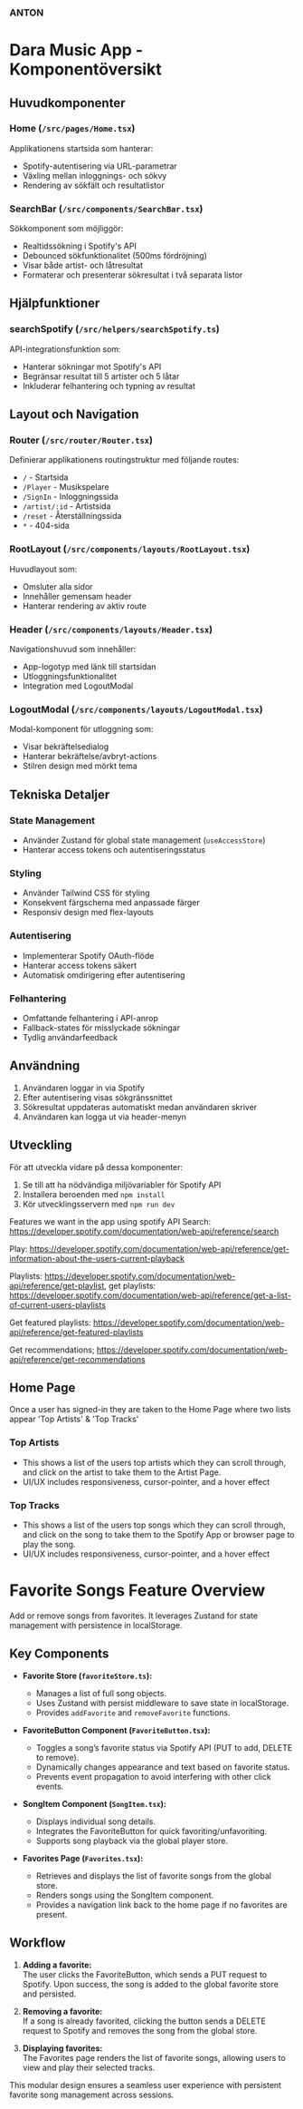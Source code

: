 ### ANTON

# Dara Music App - Komponentöversikt

## Huvudkomponenter

### Home (`/src/pages/Home.tsx`)

Applikationens startsida som hanterar:

- Spotify-autentisering via URL-parametrar
- Växling mellan inloggnings- och sökvy
- Rendering av sökfält och resultatlistor

### SearchBar (`/src/components/SearchBar.tsx`)

Sökkomponent som möjliggör:

- Realtidssökning i Spotify's API
- Debounced sökfunktionalitet (500ms fördröjning)
- Visar både artist- och låtresultat
- Formaterar och presenterar sökresultat i två separata listor

## Hjälpfunktioner

### searchSpotify (`/src/helpers/searchSpotify.ts`)

API-integrationsfunktion som:

- Hanterar sökningar mot Spotify's API
- Begränsar resultat till 5 artister och 5 låtar
- Inkluderar felhantering och typning av resultat

## Layout och Navigation

### Router (`/src/router/Router.tsx`)

Definierar applikationens routingstruktur med följande routes:

- `/` - Startsida
- `/Player` - Musikspelare
- `/SignIn` - Inloggningssida
- `/artist/:id` - Artistsida
- `/reset` - Återställningssida
- `*` - 404-sida

### RootLayout (`/src/components/layouts/RootLayout.tsx`)

Huvudlayout som:

- Omsluter alla sidor
- Innehåller gemensam header
- Hanterar rendering av aktiv route

### Header (`/src/components/layouts/Header.tsx`)

Navigationshuvud som innehåller:

- App-logotyp med länk till startsidan
- Utloggningsfunktionalitet
- Integration med LogoutModal

### LogoutModal (`/src/components/layouts/LogoutModal.tsx`)

Modal-komponent för utloggning som:

- Visar bekräftelsedialog
- Hanterar bekräftelse/avbryt-actions
- Stilren design med mörkt tema

## Tekniska Detaljer

### State Management

- Använder Zustand för global state management (`useAccessStore`)
- Hanterar access tokens och autentiseringsstatus

### Styling

- Använder Tailwind CSS för styling
- Konsekvent färgschema med anpassade färger
- Responsiv design med flex-layouts

### Autentisering

- Implementerar Spotify OAuth-flöde
- Hanterar access tokens säkert
- Automatisk omdirigering efter autentisering

### Felhantering

- Omfattande felhantering i API-anrop
- Fallback-states för misslyckade sökningar
- Tydlig användarfeedback

## Användning

1. Användaren loggar in via Spotify
2. Efter autentisering visas sökgränssnittet
3. Sökresultat uppdateras automatiskt medan användaren skriver
4. Användaren kan logga ut via header-menyn

## Utveckling

För att utveckla vidare på dessa komponenter:

1. Se till att ha nödvändiga miljövariabler för Spotify API
2. Installera beroenden med `npm install`
3. Kör utvecklingsservern med `npm run dev`

Features we want in the app using spotify API
Search: https://developer.spotify.com/documentation/web-api/reference/search

Play: https://developer.spotify.com/documentation/web-api/reference/get-information-about-the-users-current-playback

Playlists: https://developer.spotify.com/documentation/web-api/reference/get-playlist, get playlists: https://developer.spotify.com/documentation/web-api/reference/get-a-list-of-current-users-playlists

Get featured playlists: https://developer.spotify.com/documentation/web-api/reference/get-featured-playlists

Get recommendations; https://developer.spotify.com/documentation/web-api/reference/get-recommendations

## Home Page

Once a user has signed-in they are taken to the Home Page where two lists appear 'Top Artists' & 'Top Tracks'

### Top Artists

- This shows a list of the users top artists which they can scroll through, and click on the artist to take them to the Artist Page.
- UI/UX includes responsiveness, cursor-pointer, and a hover effect

### Top Tracks

- This shows a list of the users top songs which they can scroll through, and click on the song to take them to the Spotify App or browser page to play the song.
- UI/UX includes responsiveness, cursor-pointer, and a hover effect

# Favorite Songs Feature Overview

Add or remove songs from favorites. It leverages Zustand for state management with persistence in localStorage.

## Key Components

- **Favorite Store (`favoriteStore.ts`):**

  - Manages a list of full song objects.
  - Uses Zustand with persist middleware to save state in localStorage.
  - Provides `addFavorite` and `removeFavorite` functions.

- **FavoriteButton Component (`FavoriteButton.tsx`):**

  - Toggles a song’s favorite status via Spotify API (PUT to add, DELETE to remove).
  - Dynamically changes appearance and text based on favorite status.
  - Prevents event propagation to avoid interfering with other click events.

- **SongItem Component (`SongItem.tsx`):**

  - Displays individual song details.
  - Integrates the FavoriteButton for quick favoriting/unfavoriting.
  - Supports song playback via the global player store.

- **Favorites Page (`Favorites.tsx`):**
  - Retrieves and displays the list of favorite songs from the global store.
  - Renders songs using the SongItem component.
  - Provides a navigation link back to the home page if no favorites are present.

## Workflow

1. **Adding a favorite:**  
   The user clicks the FavoriteButton, which sends a PUT request to Spotify. Upon success, the song is added to the global favorite store and persisted.

2. **Removing a favorite:**  
   If a song is already favorited, clicking the button sends a DELETE request to Spotify and removes the song from the global store.

3. **Displaying favorites:**  
   The Favorites page renders the list of favorite songs, allowing users to view and play their selected tracks.

This modular design ensures a seamless user experience with persistent favorite song management across sessions.

